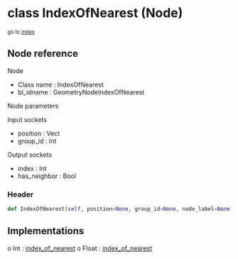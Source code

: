 # class IndexOfNearest (Node)

<sub>go to [index](/docs/index.md)</sub>

## Node reference

Node
 - Class name : IndexOfNearest
 - bl_idname : GeometryNodeIndexOfNearest

Node parameters

Input sockets
 - position : Vect
 - group_id : Int

Output sockets
 - index : Int
 - has_neighbor : Bool

### Header

``` python
def IndexOfNearest(self, position=None, group_id=None, node_label=None, node_color=None):
```

## Implementations

o Int : [index_of_nearest](#index_of_nearest) 
o Float : [index_of_nearest](#index_of_nearest) 

